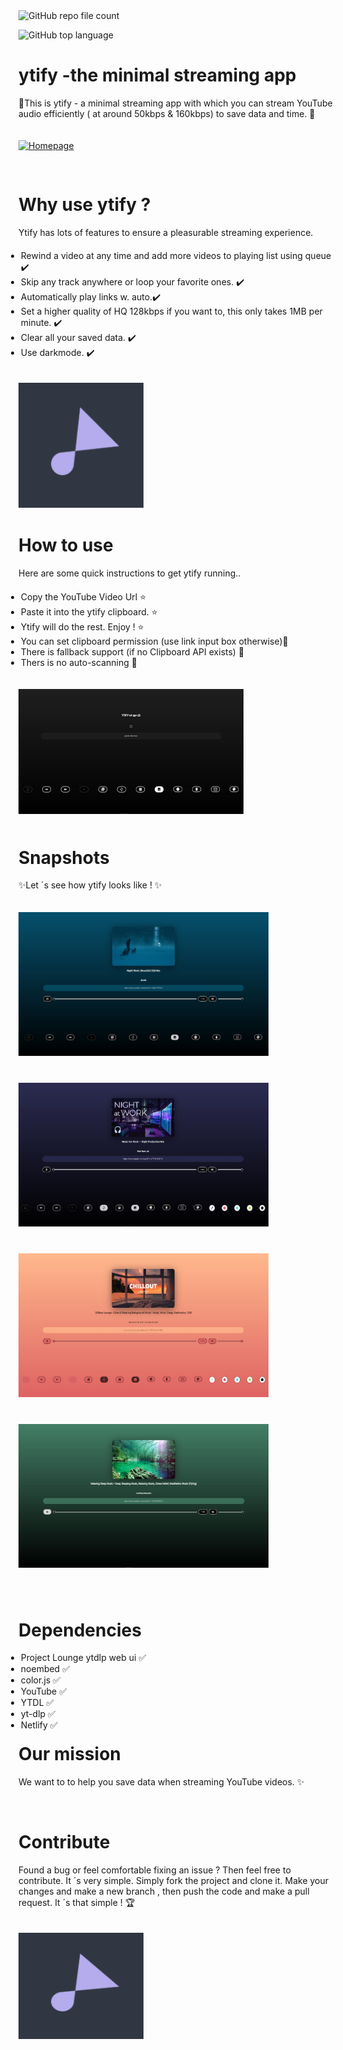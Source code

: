 <div > 
  <img src="https://img.shields.io/github/directory-file-count/n-ce/ytify" alt="GitHub repo file count"> </img>

  <img src="https://img.shields.io/github/languages/top/n-ce/ytify" alt="GitHub top language"> </img>

  <h1> ytify -the minimal streaming app</h1>

  <p> 🌟This is ytify - a minimal streaming app with which you can stream YouTube audio efficiently ( at around 50kbps & 160kbps) to save data and time. 🌟</p> <a href="https://ytify.netlify.app/">
    <img src="https://img.shields.io/badge/Check it out-00AFF0?style=for-the-badge&logo=groupme&logoColor=white" alt="Homepage" style="margin-top:20px; margin-bottom:30px "/>
  </a>

  <h1> Why use ytify ?</h1>

  <p> Ytify has lots of features to ensure a pleasurable streaming experience. </p>
 </div>

 <div > 
    <ul style="; margin-top:20px;margin-left:-20px;
    " > 
       <li>Rewind a video at any time and add more videos to playing list using queue  ✔️ </li> 
       <li>Skip any track anywhere or loop your favorite ones.  ✔️</li> 
       <li> Automatically play links w. auto.✔️</li> 
       <li> Set  a higher quality of HQ 128kbps if you want to,
       this only takes 1MB per minute. ✔️ </li> 
       <li> Clear all your saved data. ✔️</li> 
       <li> Use darkmode. ✔️</li> 
    </ul> 

  <img src="Assets/maskable_icon_x192.png" width="200" height="200"  style="margin-top:20px" />
 
 
 </div>

 <div  style="margin-top:40px">
   <h1>  How to use</h1>
   <p>Here are some quick instructions to get ytify running.. </p>
  </div>

 <div > 
    <ul style=" margin-top:20px;margin-left:-20px;
    " > 
       <li>Copy the YouTube Video Url ⭐	</li> 
       <li> Paste it into the ytify clipboard. ⭐	 </li> 
       <li>Ytify will do the rest. Enjoy ! ⭐	 </li> 
       <li>You can set clipboard permission (use link input box
    otherwise)🌠  </li>
       <li> There is fallback support (if no Clipboard API exists) 🌠 </li>
       <li>Thers is no auto-scanning 🌠  </li>
    </ul> 

  <img src="Assets/defaultview.JPG" width="360" height="200" style="margin-top:20px
  ;" class="icon-top"
   />
 
 </div>
  
  <div >
    <h1 style="margin-top:50px">Snapshots  </h1>
    <p>✨Let ´s see how ytify looks like ! ✨ </p>

  <img src="Assets/readmescreenshotone.jpg" width="400" height="230" class="imgsnap" style="margin-bottom:40px; margin-top:20px" />

  <img src="Assets/readmescreenshotsecondjpg.jpg" width="400" height="230" style="margin-bottom:40px" class="imgsnap"  />
  
  <img src="Assets/readmescreenshotthird.jpg" width="400" height="230" style="margin-bottom:40px" class="imgsnap"  />
  
  <img src="Assets/readmescreenshotforth.jpg" width="400" height="230" style="margin-bottom:40px" class="imgsnap"  />
   </div>


  <div >
  <h1>Dependencies </h1>
    <ul style="margin-left:-20px"> 
    <li>Project Lounge ytdlp web ui ✅</li>
    <li>noembed ✅</li>
    <li>color.js ✅</li>
    <li>YouTube ✅</li>
    <li>YTDL ✅</li>
    <li>yt-dlp ✅</li>
    <li>Netlify ✅ </li>
  
  </ul>
  
   </div>
  <div >
    <h1 style="margin-top:20px"> Our mission </h1>
    <p style=""> We want to  to help you save data when streaming YouTube videos. ✨</p>
   </div>


<div  style="margin-top:70px">
  <h1> Contribute</h1>
 </div>

<div > 
    
  <p> Found a bug or feel comfortable fixing an issue ?
       Then feel free to contribute. It ´s very simple. Simply fork the project and clone it. Make your changes and make
       a new branch , then push the code and make a pull request.
       It ´s that simple ! 🏆 </p>
    

  <img src="Assets/maskable_icon_x192.png" width="200" height="170" style="margin-top:20px; " />
 
 </div>

 


